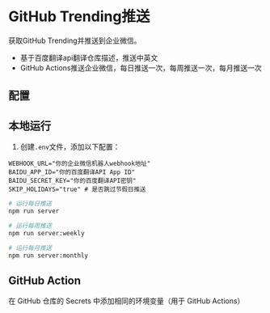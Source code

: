 # GitHub Trending推送

获取GitHub Trending并推送到企业微信。

- 基于百度翻译api翻译仓库描述，推送中英文
- GitHub Actions推送企业微信，每日推送一次，每周推送一次，每月推送一次

## 配置

## 本地运行

1. 创建`.env`文件，添加以下配置：

```env
WEBHOOK_URL="你的企业微信机器人webhook地址"
BAIDU_APP_ID="你的百度翻译API App ID"
BAIDU_SECRET_KEY="你的百度翻译API密钥"
SKIP_HOLIDAYS="true" # 是否跳过节假日推送 
```

```bash
# 运行每日推送
npm run server

# 运行每周推送
npm run server:weekly

# 运行每月推送
npm run server:monthly
```

## GitHub Action

 在 GitHub 仓库的 Secrets 中添加相同的环境变量（用于 GitHub Actions）
